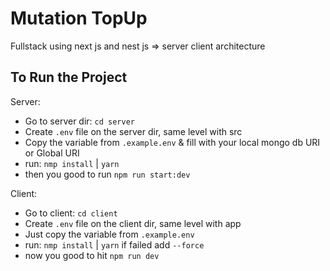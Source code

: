 # Mutation TopUp

Fullstack using next js and nest js => server client architecture

## To Run the Project
Server:
- Go to server dir: `cd server`
- Create `.env` file on the server dir, same level with src 
- Copy the variable from `.example.env` & fill with your local mongo db URI or Global URI
- run: `nmp install` | `yarn`
- then you good to run `npm run start:dev`

Client:
- Go to client: `cd client`
- Create `.env` file on the client dir, same level with app
- Just copy the variable from `.example.env` 
- run: `nmp install` | `yarn` if failed add `--force`
- now you good to hit `npm run dev`
